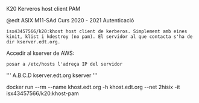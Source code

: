 K20 Kerveros host client PAM

@edt ASIX M11-SAd Curs 2020 - 2021
Autenticació

    isx43457566/k20:khost host client de kerberos. Simplement amb eines kinit, klist i kdestroy (no pam). El servidor al que contacta s'ha de dir kserver.edt.org.

Accedir al kserver de AWS:

    posar a /etc/hosts l'adreça IP del servidor

''' A.B.C.D kserver.edt.org kserver '''

docker run --rm --name khost.edt.org -h khost.edt.org --net 2hisix -it isx43457566/k20:khost-pam

